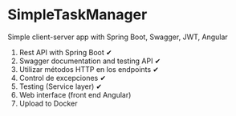 # SimpleTaskManager
Simple client-server app with Spring Boot, Swagger, JWT, Angular

1. Rest API with Spring Boot ✔
2. Swagger documentation and testing API ✔
3. Utilizar métodos HTTP en los endpoints ✔
4. Control de excepciones ✔
5. Testing (Service layer) ✔
6. Web interface (front end Angular)
7. Upload to Docker